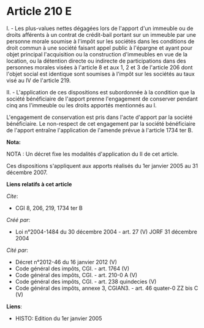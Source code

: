 # Article 210 E

I. - Les plus-values nettes dégagées lors de l'apport d'un immeuble ou de droits afférents à un contrat de crédit-bail
portant sur un immeuble par une personne morale soumise à l'impôt sur les sociétés dans les conditions de droit commun à une
société faisant appel public à l'épargne et ayant pour objet principal l'acquisition ou la construction d'immeubles en vue de
la location, ou la détention directe ou indirecte de participations dans des personnes morales visées à l'article 8 et aux 1,
2 et 3 de l'article 206 dont l'objet social est identique sont soumises à l'impôt sur les sociétés au taux visé au IV de
l'article 219.

II. - L'application de ces dispositions est subordonnée à la condition que la société bénéficiaire de l'apport prenne
l'engagement de conserver pendant cinq ans l'immeuble ou les droits apportés mentionnés au I.

L'engagement de conservation est pris dans l'acte d'apport par la société bénéficiaire. Le non-respect de cet engagement par
la société bénéficiaire de l'apport entraîne l'application de l'amende prévue à l'article 1734 ter B.

**Nota:**

NOTA : Un décret fixe les modalités d'application du II de cet article.

Ces dispositions s'appliquent aux apports réalisés du 1er janvier 2005 au 31 décembre 2007.

**Liens relatifs à cet article**

_Cite_:

  - CGI 8, 206, 219, 1734 ter B

_Créé par_:

  - Loi n°2004-1484 du 30 décembre 2004 - art. 27 (V) JORF 31 décembre 2004

_Cité par_:

  - Décret n°2012-46 du 16 janvier 2012 (V)
  - Code général des impôts, CGI. - art. 1764 (V)
  - Code général des impôts, CGI. - art. 210-0 A (V)
  - Code général des impôts, CGI. - art. 238 quindecies (V)
  - Code général des impôts, annexe 3, CGIAN3. - art. 46 quater-0 ZZ bis C (V)

**Liens**:

  - HISTO: Edition du 1er janvier 2005

